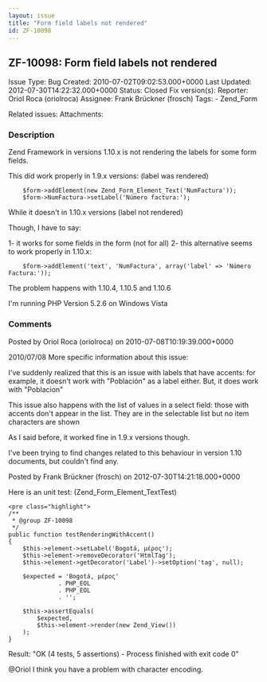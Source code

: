 ```yaml
---
layout: issue
title: "Form field labels not rendered"
id: ZF-10098
---
```


ZF-10098: Form field labels not rendered
----------------------------------------

 Issue Type: Bug Created: 2010-07-02T09:02:53.000+0000 Last Updated: 2012-07-30T14:22:32.000+0000 Status: Closed Fix version(s): 
 Reporter:  Oriol Roca (oriolroca)  Assignee:  Frank Brückner (frosch)  Tags: - Zend\_Form
 
 Related issues: 
 Attachments: 
### Description

Zend Framework in versions 1.10.x is not rendering the labels for some form fields.

This did work properly in 1.9.x versions: (label was rendered)

 
        $form->addElement(new Zend_Form_Element_Text('NumFactura'));
        $form->NumFactura->setLabel('Número factura:');


While it doesn't in 1.10.x versions (label not rendered)

Though, I have to say:

1- it works for some fields in the form (not for all) 2- this alternative seems to work properly in 1.10.x:

 
        $form->addElement('text', 'NumFactura', array('label' => 'Número Factura:'));


The problem happens with 1.10.4, 1.10.5 and 1.10.6

I'm running PHP Version 5.2.6 on Windows Vista

 

 

### Comments

Posted by Oriol Roca (oriolroca) on 2010-07-08T10:19:39.000+0000

2010/07/08 More specific information about this issue:

I've suddenly realized that this is an issue with labels that have accents: for example, it doesn't work with "Población" as a label either. But, it does work with "Poblacion"

This issue also happens with the list of values in a select field: those with accents don't appear in the list. They are in the selectable list but no item characters are shown

As I said before, it worked fine in 1.9.x versions though.

I've been trying to find changes related to this behaviour in version 1.10 documents, but couldn't find any.

 

 

Posted by Frank Brückner (frosch) on 2012-07-30T14:21:18.000+0000

Here is an unit test: (Zend\_Form\_Element\_TextTest)

 
    <pre class="highlight">
    /**
     * @group ZF-10098
     */
    public function testRenderingWithAccent()
    {
        $this->element->setLabel('Bogotá, μέρος');
        $this->element->removeDecorator('HtmlTag');
        $this->element->getDecorator('Label')->setOption('tag', null);
    
        $expected = 'Bogotá, μέρος'
                  . PHP_EOL
                  . PHP_EOL
                  . '';
    
        $this->assertEquals(
            $expected,
            $this->element->render(new Zend_View())
        );
    }


Result: "OK (4 tests, 5 assertions) - Process finished with exit code 0"

@Oriol I think you have a problem with character encoding.

 

 